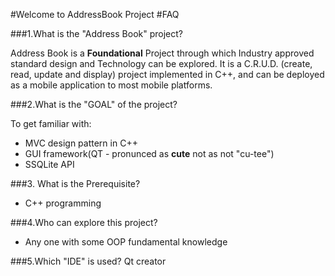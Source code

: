 #Welcome to AddressBook Project
#FAQ

###1.What is the "Address Book" project?

Address Book is a **Foundational** Project through which Industry approved standard design and Technology can be explored.
It is a C.R.U.D. (create, read, update and display) project implemented in C++, and can be deployed
as a mobile application to most mobile platforms.

###2.What is the "GOAL" of the project?

To get familiar with: 
 - MVC design pattern in C++
 - GUI framework(QT - pronunced as **cute** not as not  "cu-tee")
 - SSQLite API
		  
		  
###3. What is the Prerequisite?
 - C++ programming

###4.Who can explore this project?
 - Any one with some OOP fundamental knowledge

###5.Which "IDE"  is used?
	Qt creator

	
